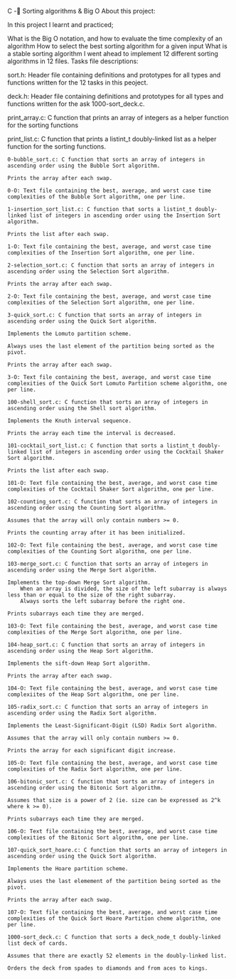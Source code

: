 C -📃 Sorting algorithms & Big O About this project:

In this project I learnt and practiced;

What is the Big O notation, and how to evaluate the time complexity of an algorithm
How to select the best sorting algorithm for a given input
What is a stable sorting algorithm
I went ahead to implement 12 different sorting algorithms in 12 files. Tasks file descriptions:

sort.h: Header file containing definitions and prototypes for all types and functions written for the 12 tasks in this peoject.

deck.h: Header file containing definitions and prototypes for all types and functions written for the ask 1000-sort_deck.c.

print_array.c: C function that prints an array of integers as a helper function for the sorting functions

print_list.c: C function that prints a listint_t doubly-linked list as a helper function for the sorting functions.

    0-bubble_sort.c: C function that sorts an array of integers in ascending order using the Bubble Sort algorithm.

    Prints the array after each swap.

    0-O: Text file containing the best, average, and worst case time complexities of the Bubble Sort algorithm, one per line.

    1-insertion_sort_list.c: C function that sorts a listint_t doubly-linked list of integers in ascending order using the Insertion Sort algorithm.

    Prints the list after each swap.

    1-O: Text file containing the best, average, and worst case time complexities of the Insertion Sort algorithm, one per line.

    2-selection_sort.c: C function that sorts an array of integers in ascending order using the Selection Sort algorithm.

    Prints the array after each swap.

    2-O: Text file containing the best, average, and worst case time complexities of the Selection Sort algorithm, one per line.

    3-quick_sort.c: C function that sorts an array of integers in ascending order using the Quick Sort algorithm.

    Implements the Lomuto partition scheme.

    Always uses the last element of the partition being sorted as the pivot.

    Prints the array after each swap.

    3-O: Text file containing the best, average, and worst case time complexities of the Quick Sort Lomuto Partition scheme algorithm, one per line.

    100-shell_sort.c: C function that sorts an array of integers in ascending order using the Shell sort algorithm.

    Implements the Knuth interval sequence.

    Prints the array each time the interval is decreased.

    101-cocktail_sort_list.c: C function that sorts a listint_t doubly-linked list of integers in ascending order using the Cocktail Shaker Sort algorithm.

    Prints the list after each swap.

    101-O: Text file containing the best, average, and worst case time complexities of the Cocktail Shaker Sort algorithm, one per line.

    102-counting_sort.c: C function that sorts an array of integers in ascending order using the Counting Sort algorithm.

    Assumes that the array will only contain numbers >= 0.

    Prints the counting array after it has been initialized.

    102-O: Text file containing the best, average, and worst case time complexities of the Counting Sort algorithm, one per line.

    103-merge_sort.c: C function that sorts an array of integers in ascending order using the Merge Sort algorithm.

    Implements the top-down Merge Sort algorithm.
        When an array is divided, the size of the left subarray is always less than or equal to the size of the right subarray.
        Always sorts the left subarray before the right one.

    Prints subarrays each time they are merged.

    103-O: Text file containing the best, average, and worst case time complexities of the Merge Sort algorithm, one per line.

    104-heap_sort.c: C function that sorts an array of integers in ascending order using the Heap Sort algorithm.

    Implements the sift-down Heap Sort algorithm.

    Prints the array after each swap.

    104-O: Text file containing the best, average, and worst case time complexiites of the Heap Sort algorithm, one per line.

    105-radix_sort.c: C function that sorts an array of integers in ascending order using the Radix Sort algorithm.

    Implements the Least-Significant-Digit (LSD) Radix Sort algorithm.

    Assumes that the array will only contain numbers >= 0.

    Prints the array for each significant digit increase.

    105-O: Text file containing the best, average, and worst case time complexities of the Radix Sort algorithm, one per line.

    106-bitonic_sort.c: C function that sorts an array of integers in ascending order using the Bitonic Sort algorithm.

    Assumes that size is a power of 2 (ie. size can be expressed as 2^k where k >= 0).

    Prints subarrays each time they are merged.

    106-O: Text file containing the best, average, and worst case time complexities of the Bitonic Sort algorithm, one per line.

    107-quick_sort_hoare.c: C function that sorts an array of integers in ascending order using the Quick Sort algorithm.

    Implements the Hoare partition scheme.

    Always uses the last elemement of the partition being sorted as the pivot.

    Prints the array after each swap.

    107-O: Text file containing the best, average, and worst case time complexities of the Quick Sort Hoare Partition cheme algorithm, one per line.

    1000-sort_deck.c: C function that sorts a deck_node_t doubly-linked list deck of cards.

    Assumes that there are exactly 52 elements in the doubly-linked list.

    Orders the deck from spades to diamonds and from aces to kings.
